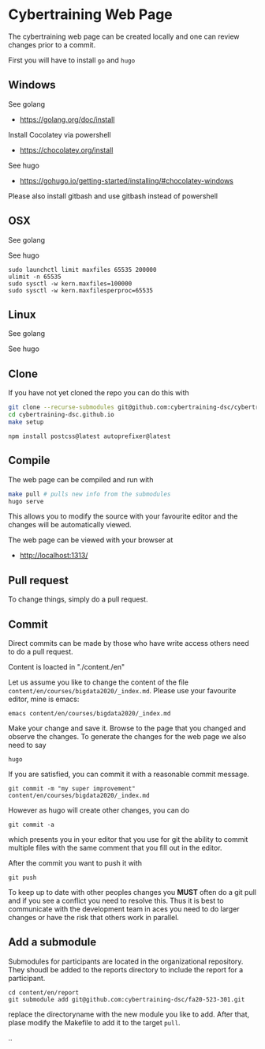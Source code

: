 # Cybertraining Web Page

The cybertraining web page can be created locally and one can review
changes prior to a commit.

First you will have to install `go` and `hugo`

## Windows

See golang

* <https://golang.org/doc/install>

Install Cocolatey via powershell

* <https://chocolatey.org/install>

See hugo

* <https://gohugo.io/getting-started/installing/#chocolatey-windows>

Please also install gitbash and use gitbash instead of powershell

## OSX

See golang

See hugo

```
sudo launchctl limit maxfiles 65535 200000
ulimit -n 65535
sudo sysctl -w kern.maxfiles=100000
sudo sysctl -w kern.maxfilesperproc=65535
```

## Linux

See golang

See hugo




## Clone

If you have not yet cloned the repo you can do this with

```bash
git clone --recurse-submodules git@github.com:cybertraining-dsc/cybertraining-dsc.github.io.git
cd cybertraining-dsc.github.io
make setup
```


```
npm install postcss@latest autoprefixer@latest
```

## Compile

The web page can be compiled and run with

```bash
make pull # pulls new info from the submodules
hugo serve
```

This allows you to modify the source with your favourite editor and
the changes will be automatically viewed.

The web page can be viewed with your browser at

* <http://localhost:1313/>

## Pull request

To change things, simply do a pull request. 

## Commit

Direct commits can be made by those who have write access others need to do a pull request.

Content is loacted in "./content./en"

Let us assume you like to change the content of the file
`content/en/courses/bigdata2020/_index.md`. Please use your favourite
editor, mine is emacs:

```
emacs content/en/courses/bigdata2020/_index.md 
```

Make your change and save it. Browse to the page that you changed and
observe the changes. To generate the changes for the web page we also
need to say

```
hugo
```


If you are satisfied, you can commit it with a
reasonable commit message. 

```
git commit -m "my super improvement" content/en/courses/bigdata2020/_index.md
```

However as hugo will create other changes, you can do 

```
git commit -a
```

which presents you in your editor that you use for git the ability to commit multiple 
files with the same comment that you fill out in the editor.

After the commit you want to push it with

```
git push
```

To keep up to date with other peoples changes you **MUST** often do a
git pull and if you see a conflict you need to resolve this. Thus it
is best to communicate with the development team in aces you need to
do larger changes or have the risk that others work in parallel.

## Add a submodule

Submodules for participants are located in the organizational repository. They shoudl be added to the reports directory to include the report for a participant.

```
cd content/en/report
git submodule add git@github.com:cybertraining-dsc/fa20-523-301.git 
```

replace the directoryname with the new module you like to add. After that, plase modify the Makefile to add it to the target `pull`.

..


